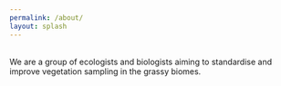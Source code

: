 ```yaml
---
permalink: /about/
layout: splash
---
```

<br>
We are a group of ecologists and biologists aiming to standardise and improve vegetation sampling in the grassy biomes.


<html>
<head>
  <title>A Leaflet map!</title>
  <link rel="stylesheet" href="./Leaflet-1.7.1/leaflet.css"/>
  <script src="./Leaflet-1.7.1/leaflet.js"></script>
  <style>
    #map{ height: 100% }
  </style>
</head>
<body>

  <div id="map"></div>

  <script>

  // initialize the map
  var map = L.map('map').setView([42.35, -71.08], 13);

  // load a tile layer
  L.tileLayer('http://tiles.mapc.org/basemap/{z}/{x}/{y}.png',
    {
      attribution: 'Tiles by <a href="http://mapc.org">MAPC</a>, Data by <a href="http://mass.gov/mgis">MassGIS</a>',
      maxZoom: 17,
      minZoom: 9
    }).addTo(map);

  </script>
</body>
</html>
	
